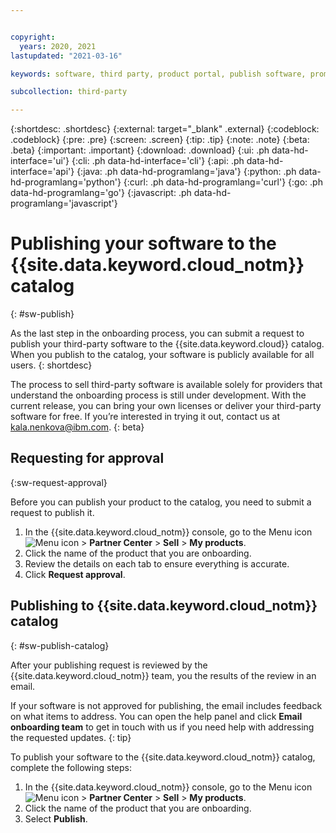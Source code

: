 ```yaml
---


copyright:
  years: 2020, 2021
lastupdated: "2021-03-16"

keywords: software, third party, product portal, publish software, promote software, partner portal, partners, sellers

subcollection: third-party

---
```


{:shortdesc: .shortdesc}
{:external: target="_blank" .external}
{:codeblock: .codeblock}
{:pre: .pre}
{:screen: .screen}
{:tip: .tip}
{:note: .note}
{:beta: .beta}
{:important: .important}
{:download: .download}
{:ui: .ph data-hd-interface='ui'}
{:cli: .ph data-hd-interface='cli'}
{:api: .ph data-hd-interface='api'}
{:java: .ph data-hd-programlang='java'}
{:python: .ph data-hd-programlang='python'}
{:curl: .ph data-hd-programlang='curl'}
{:go: .ph data-hd-programlang='go'}
{:javascript: .ph data-hd-programlang='javascript'}

# Publishing your software to the {{site.data.keyword.cloud_notm}} catalog
{: #sw-publish}

As the last step in the onboarding process, you can submit a request to publish your third-party software to the {{site.data.keyword.cloud}} catalog. When you publish to the catalog, your software is publicly available for all users. 
{: shortdesc}

The process to sell third-party software is available solely for providers that understand the onboarding process is still under development. With the current release, you can bring your own licenses or deliver your third-party software for free. If you’re interested in trying it out, contact us at kala.nenkova@ibm.com.
{: beta}

## Requesting for approval
{:sw-request-approval}

Before you can publish your product to the catalog, you need to submit a request to publish it. 

1. In the {{site.data.keyword.cloud_notm}} console, go to the Menu icon ![Menu icon](../icons/icon_hamburger.svg) > **Partner Center** > **Sell** > **My products**.
1. Click the name of the product that you are onboarding.
1. Review the details on each tab to ensure everything is accurate. 
1. Click **Request approval**.

## Publishing to {{site.data.keyword.cloud_notm}} catalog
{: #sw-publish-catalog}

After your publishing request is reviewed by the {{site.data.keyword.cloud_notm}} team, you the results of the review in an email. 

If your software is not approved for publishing, the email includes feedback on what items to address. You can open the help panel and click **Email onboarding team** to get in touch with us if you need help with addressing the requested updates. 
{: tip}

To publish your software to the {{site.data.keyword.cloud_notm}} catalog, complete the following steps:

1. In the {{site.data.keyword.cloud_notm}} console, go to the Menu icon ![Menu icon](../icons/icon_hamburger.svg) > **Partner Center** > **Sell** > **My products**.
1. Click the name of the product that you are onboarding.
1. Select **Publish**.
